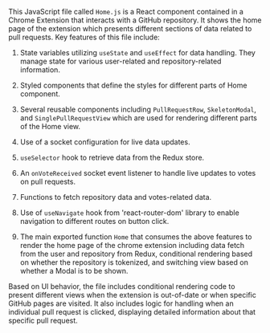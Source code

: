 This JavaScript file called `Home.js` is a React component contained in a Chrome Extension that interacts with a GitHub repository. It shows the home page of the extension which presents different sections of data related to pull requests. Key features of this file include:

  1. State variables utilizing `useState` and `useEffect` for data handling. They manage state for various user-related and repository-related information.

  2. Styled components that define the styles for different parts of Home component.

  3. Several reusable components including `PullRequestRow`, `SkeletonModal`, and `SinglePullRequestView` which are used for rendering different parts of the Home view.
  
  4. Use of a socket configuration for live data updates.

  5. `useSelector` hook to retrieve data from the Redux store.

  6. An `onVoteReceived` socket event listener to handle live updates to votes on pull requests.

  7. Functions to fetch repository data and votes-related data.

  8. Use of `useNavigate` hook from 'react-router-dom' library to enable navigation to different routes on button click.

  9. The main exported function `Home` that consumes the above features to render the home page of the chrome extension including data fetch from the user and repository from Redux, conditional rendering based on whether the repository is tokenized, and switching view based on whether a Modal is to be shown. 

Based on UI behavior, the file includes conditional rendering code to present different views when the extension is out-of-date or when specific GitHub pages are visited. It also includes logic for handling when an individual pull request is clicked, displaying detailed information about that specific pull request.